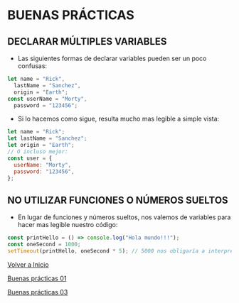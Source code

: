 # BUENAS PRÁCTICAS

## DECLARAR MÚLTIPLES VARIABLES

- Las siguientes formas de declarar variables pueden ser un poco confusas:

```js
let name = "Rick",
  lastName = "Sanchez",
  origin = "Earth";
const userName = "Morty",
  password = "123456";
```

- Si lo hacemos como sigue, resulta mucho mas legible a simple vista:

```js
let name = "Rick";
let lastName = "Sanchez";
let origin = "Earth";
// O incluso mejor:
const user = {
  userName: "Morty",
  password: "123456",
};
```

## NO UTILIZAR FUNCIONES O NÚMEROS SUELTOS

- En lugar de funciones y números sueltos, nos valemos de variables para hacer mas legible nuestro código:

```js
const printHello = () => console.log("Hola mundo!!!");
const oneSecond = 1000;
setTimeout(printHello, oneSecond * 5); // 5000 nos obligaría a interpretar qué significa...
```

[Volver a Inicio](../README.md)

[Buenas prácticas 01](./01-GoodPractices.md)

[Buenas prácticas 03](./03-GoodPractices.md)
